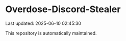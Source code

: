 # Overdose-Discord-Stealer

Last updated: 2025-06-10 02:45:30

This repository is automatically maintained.
